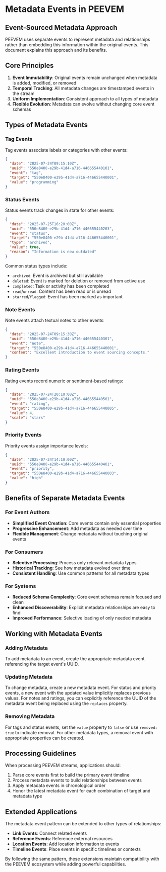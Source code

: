 # Metadata Events in PEEVEM

## Event-Sourced Metadata Approach

PEEVEM uses separate events to represent metadata and relationships rather than embedding this information within the original events. This document explains this approach and its benefits.

## Core Principles

1. **Event Immutability**: Original events remain unchanged when metadata is added, modified, or removed
2. **Temporal Tracking**: All metadata changes are timestamped events in the stream
3. **Uniform Implementation**: Consistent approach to all types of metadata
4. **Flexible Evolution**: Metadata can evolve without changing core event schemas

## Types of Metadata Events

### Tag Events

Tag events associate labels or categories with other events:

```json
{
  "date": "2025-07-24T09:15:10Z",
  "uuid": "550e8400-e29b-41d4-a716-446655440101",
  "event": "tag",
  "target": "550e8400-e29b-41d4-a716-446655440001",
  "value": "programming"
}
```

### Status Events

Status events track changes in state for other events:

```json
{
  "date": "2025-07-25T16:20:00Z",
  "uuid": "550e8400-e29b-41d4-a716-446655440203",
  "event": "status",
  "target": "550e8400-e29b-41d4-a716-446655440001",
  "type": "archived",
  "value": true,
  "reason": "Information is now outdated"
}
```

Common status types include:
- `archived`: Event is archived but still available
- `deleted`: Event is marked for deletion or removed from active use
- `completed`: Task or activity has been completed
- `read`/`unread`: Content has been read or is unread
- `starred`/`flagged`: Event has been marked as important

### Note Events

Note events attach textual notes to other events:

```json
{
  "date": "2025-07-24T09:15:30Z",
  "uuid": "550e8400-e29b-41d4-a716-446655440301",
  "event": "note",
  "target": "550e8400-e29b-41d4-a716-446655440001",
  "content": "Excellent introduction to event sourcing concepts."
}
```

### Rating Events

Rating events record numeric or sentiment-based ratings:

```json
{
  "date": "2025-07-24T20:10:00Z",
  "uuid": "550e8400-e29b-41d4-a716-446655440501",
  "event": "rating",
  "target": "550e8400-e29b-41d4-a716-446655440005",
  "value": 4,
  "scale": "stars"
}
```

### Priority Events

Priority events assign importance levels:

```json
{
  "date": "2025-07-24T14:10:00Z",
  "uuid": "550e8400-e29b-41d4-a716-446655440401",
  "event": "priority",
  "target": "550e8400-e29b-41d4-a716-446655440003",
  "value": "high"
}
```

## Benefits of Separate Metadata Events

### For Event Authors

- **Simplified Event Creation**: Core events contain only essential properties
- **Progressive Enhancement**: Add metadata as needed over time
- **Flexible Management**: Change metadata without touching original events

### For Consumers

- **Selective Processing**: Process only relevant metadata types
- **Historical Tracking**: See how metadata evolved over time
- **Consistent Handling**: Use common patterns for all metadata types

### For Systems

- **Reduced Schema Complexity**: Core event schemas remain focused and clean
- **Enhanced Discoverability**: Explicit metadata relationships are easy to find
- **Improved Performance**: Selective loading of only needed metadata

## Working with Metadata Events

### Adding Metadata

To add metadata to an event, create the appropriate metadata event referencing the target event's UUID.

### Updating Metadata

To change metadata, create a new metadata event. For status and priority events, a new event with the updated value implicitly replaces previous values. For notes and ratings, you can explicitly reference the UUID of the metadata event being replaced using the `replaces` property.

### Removing Metadata

For tags and status events, set the `value` property to `false` or use `removed: true` to indicate removal. For other metadata types, a removal event with appropriate properties can be created.

## Processing Guidelines

When processing PEEVEM streams, applications should:

1. Parse core events first to build the primary event timeline
2. Process metadata events to build relationships between events
3. Apply metadata events in chronological order
4. Honor the latest metadata event for each combination of target and metadata type

## Extended Applications

The metadata event pattern can be extended to other types of relationships:

- **Link Events**: Connect related events
- **Reference Events**: Reference external resources
- **Location Events**: Add location information to events
- **Timeline Events**: Place events in specific timelines or contexts

By following the same pattern, these extensions maintain compatibility with the PEEVEM ecosystem while adding powerful capabilities.
